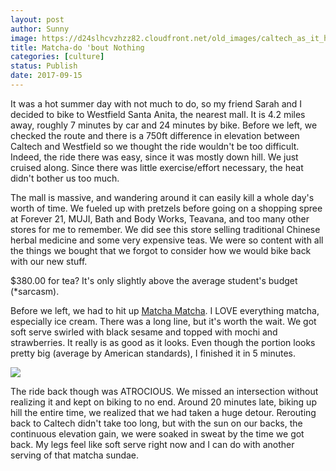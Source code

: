 ```yaml
---
layout: post
author: Sunny
image: https://d24slhcvzhzz82.cloudfront.net/old_images/caltech_as_it_happens/6a0105349b8251970b01b8d2a47bd9970c.jpg
title: Matcha-do 'bout Nothing
categories: [culture]
status: Publish
date: 2017-09-15
---
```





It was a hot summer day with not much to do, so my friend Sarah and I decided to bike to Westfield Santa Anita, the nearest mall. It is 4.2 miles away, roughly 7 minutes by car and 24 minutes by bike. Before we left, we checked the route and there is a 750ft difference in elevation between Caltech and Westfield so we thought the ride wouldn't be too difficult. Indeed, the ride there was easy, since it was mostly down hill. We just cruised along. Since there was little exercise/effort necessary, the heat didn't bother us too much.


The mall is massive, and wandering around it can easily kill a whole day's worth of time. We fueled up with pretzels before going on a shopping spree at Forever 21, MUJI, Bath and Body Works, Teavana, and too many other stores for me to remember. We did see this store selling traditional Chinese herbal medicine and some very expensive teas. We were so content with all the things we bought that we forgot to consider how we would bike back with our new stuff.



$380.00 for tea? It's only slightly above the average student's budget (*sarcasm).


Before we left, we had to hit up [Matcha Matcha](https://www.yelp.com/biz/matcha-matcha-arcadia-2). I LOVE everything matcha, especially ice cream. There was a long line, but it's worth the wait. We got soft serve swirled with black sesame and topped with mochi and strawberries. It really is as good as it looks. Even though the portion looks pretty big (average by American standards), I finished it in 5 minutes.




![](https://d24slhcvzhzz82.cloudfront.net/old_images/caltech_as_it_happens/6a0105349b8251970b01b8d2a47c1a970c.jpg)

The ride back though was ATROCIOUS. We missed an intersection without realizing it and kept on biking to no end. Around 20 minutes late, biking up hill the entire time, we realized that we had taken a huge detour. Rerouting back to Caltech didn't take too long, but with the sun on our backs, the continuous elevation gain, we were soaked in sweat by the time we got back. My legs feel like soft serve right now and I can do with another serving of that matcha sundae.

